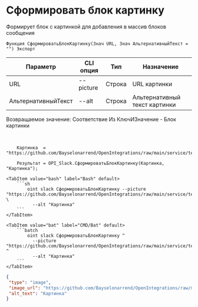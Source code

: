 ﻿---
sidebar_position: 1
---

# Сформировать блок картинку
 Формирует блок с картинкой для добавления в массив блоков сообщения



`Функция СформироватьБлокКартинку(Знач URL, Знач АльтернативныйТекст = "") Экспорт`

  | Параметр | CLI опция | Тип | Назначение |
  |-|-|-|-|
  | URL | --picture | Строка | URL картинки |
  | АльтернативныйТекст | --alt | Строка | Альтернативный текст картинки |

  
  Возвращаемое значение:   Соответствие Из КлючИЗначение -  Блок картинки

<br/>




```bsl title="Пример кода"
    Картинка  = "https://github.com/Bayselonarrend/OpenIntegrations/raw/main/service/test_data/picture.jpg";

    Результат = OPI_Slack.СформироватьБлокКартинку(Картинка, "Картинка");
```
    

 <Tabs>
  
    <TabItem value="bash" label="Bash" default>
        ```sh
            oint slack СформироватьБлокКартинку --picture "https://github.com/Bayselonarrend/OpenIntegrations/raw/main/service/test_data/picture.jpg" \
              --alt "Картинка"
        ```
    </TabItem>
  
    <TabItem value="bat" label="CMD/Bat" default>
        ```batch
            oint slack СформироватьБлокКартинку ^
              --picture "https://github.com/Bayselonarrend/OpenIntegrations/raw/main/service/test_data/picture.jpg" ^
              --alt "Картинка"
        ```
    </TabItem>
</Tabs>


```json title="Результат"
{
 "type": "image",
 "image_url": "https://github.com/Bayselonarrend/OpenIntegrations/raw/main/service/test_data/picture.jpg",
 "alt_text": "Картинка"
}
```
